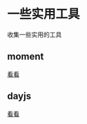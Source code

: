 <!-- @format -->

# 一些实用工具

收集一些实用的工具

## moment

[看看]('./moment/README.md')

## dayjs

[看看]('./dayjs/README.md')
